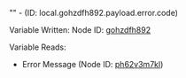 "" - (ID: local.gohzdfh892.payload.error.code)

Variable Written:
Node ID: [gohzdfh892](../nodes/gohzdfh892.md)

Variable Reads:
* Error Message (Node ID: [ph62v3m7kl](../nodes/ph62v3m7kl.md))
